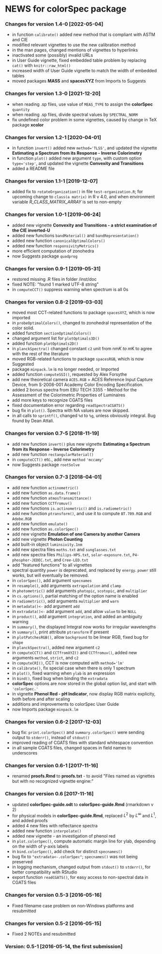 # NEWS for **colorSpec** package


### Changes for version 1.4-0  [2022-05-04]
* in function `calibrate()` added new method that is compliant with ASTM and CIE
* modified relevant vignettes to use the new calibration method
* in the man pages, changed mentions of vignettes to hyperlinks
* inactivated some (possibly) invalid URLs
* in User Guide vignette, fixed embedded table problem by replacing `cat()` with `knitr::raw_html()`
* increased width of User Guide vignette to match the width of embedded tables
* moved packages **MASS** and **spacesXYZ** from Imports to Suggests

### Changes for version 1.3-0  [2021-12-20]
* when reading .sp files, use value of `MEAS_TYPE` to assign the **colorSpec** `quantity`
* when reading .sp files, divide spectral values by `SPECTRAL_NORM`
* fix undefined color problem in some vignettes, caused by change in TeX package **xcolor**

### Changes for version 1.2-1  [2020-04-01]
* in function `invert()` added new `method='TLSS'`, and updated the vignette **Estimating a Spectrum from its Response - Inverse Colorimetry**
* in function `plot()` added new argument `type`, with custom option `type='step'`, and updated the vignette **Convexity and Transitions**
* added a README file

### Changes for version 1.1-1  [2019-12-07]
* added fix to `rotateOrganization()` in file `test-organization.R`; for upcoming change to `class(a matrix)` in R v 4.0, and when environment variable _R_CLASS_MATRIX_ARRAY_ is set to non-empty

### Changes for version 1.0-1  [2019-06-24]
* added new vignette **Convexity and Transitions - a strict examination of the CIE inverted-U**
* added new functions `bandMaterial()` and `bandRepresentation()`
* added new function `canonicalOptimalColors()`
* added new function `responsivityMetrics()`
* more efficient computation of zonohedra
* now Suggests package `quadprog`

### Changes for version 0.9-1  [2019-05-31]
* restored missing .R files in folder /inst/doc
* fixed NOTE:  "found 1 marked UTF-8 string"
* in `computeCCT()` suppress warning when spectrum is all 0s

### Changes for version 0.8-2  [2019-03-03]
* moved most CCT-related functions to package `spacesXYZ`, which is now imported
* in `probeOptimalColors()`, changed to zonohedral representation of the color solid.
* added function `sectionOptimalColors()`
* changed argument list for `plotOptimals3D()`
* added function `plotOptimals2D()`
* in `planckSpectra()` changed constant `c2` unit from nm*K to m*K to agree with the rest of the literature
* moved RGB-related functions to package `spacesRGB`, which is now Suggested
* package `minpack.lm` is no longer needed, or Imported
* added function `computeSSI()`, requested by Alex Forsythe
* add new theoretical camera `ACES.RGB` = ACES Reference Input Capture Device, from S-2008-001 Academy Color Encoding Specification.
* added 2 bonus spectra from EBU TECH 3355 - Method for the Assessment of the Colorimetric Properties of Luminaires
* add more keys to recognize CGATS files
* fixed documentation error regarding `readSpectraCGATS()`
* bug fix in `plot()`.  Spectra with NA values are now skipped.
* in all calls to `sprintf()`, changed `%d` to `%g`, unless obviously integral. Bug found by Dean Attali.

### Changes for version 0.7-5  [2018-11-19]
* add new function `invert()` plus new vignette **Estimating a Spectrum from its Response - Inverse Colorimetry**
* add new function `rectangularMaterial()`
* in `computeCCT()` etc., add new `method` `'mccamy'`
* now Suggests package `rootSolve`

### Changes for version 0.7-3  [2018-04-01]
* add new function `actinometric()`
* add new function `as.data.frame()`
* add new function `atmosTransmittance()`
* add new function `CCTfromuv()`
* add new functions `is.actinometric()` and `is.radiometric()`
* add new function `ptransform()`, and use it to compute `BT.709.RGB` and `Adobe.RGB`
* add new function `emulate()`
* add new function `as.colorSpec()`
* add new vignette **Emulation of one Camera by another Camera**
* add new vignette **Photon Counting**
* add built-in object `luminsivity.1nm`
* add new spectra files `moths.txt` and `sunglasses.txt`
* add new spectra files `Philips-HPS.txt`, `solar-exposure.txt`, `P4-phosphor-JEDEC.txt`, and `Cree-LED.txt`
* add "featured functions" to all vignettes
* spectral quantity `power` is deprecated, and replaced by `energy`.  `power` still works, but will eventually be removed.
* in `colorSpec()`, add argument `specnames`
* in `resample()`, add arguments `extrapolation` and `clamp`
* in `photometric()` add arguments `photopic`, `scotopic`, and `multiplier`
* in `cs.options()`, partial matching of the option name is enabled
* in `radiometric()`, add arguments `multiplier` and `warn`
* in `metadata()<-` add argument `add`
* in `extradata()<-` add argument `add`, and allow `value` to be `NULL`
* in `product()`, add argument `integration`, and added an ambiguity warning
* in `summary()`, the displayed Integral now works for irregular wavelengths
* in `summary()`, print attribute `ptransform` if present
* in `plotPatchesRGB()`, allow `background` to be linear RGB, fixed bug for `shape`
* in `planckSpectra()`, added new argument `c2`
* in `computeCCT()` and `CCTfromXYZ()` and `CCTfromuv()`, added new arguments `method`, `strict`, and `c2`
* in `computeCRI()`, CCT is now computed with `method='lm'`
* in `calibrate()`, fix special case when there is only 1 spectrum
* in `plot()`, fixed warning when `ylab` is an expression
* in `bind()`, fixed bug when binding the `extradata`
* **colorSpec** options are now stored in the global option list, and start with `'colorSpec.'`
* in vignette **Phenol Red - pH Indicator**, now display RGB matrix explicity, both before and after scaling
* additions and improvements to colorSpec User Guide
* now Imports package `minpack.lm`

### Changes for version 0.6-2  [2017-12-03]
* bug fix: `print.colorSpec()` and `summary.colorSpec()` were sending output to `stderr()`, instead of `stdout()`
* improved reading of CGATS files with standard whitespace convention
* in all sample CGATS files, changed spaces in field names to underscores

### Changes for version 0.6-1  [2017-11-16]
* renamed **proofs.Rmd** to **proofs.txt** - to avoid "Files named as vignettes but with no recognized vignette engine:"

### Changes for version 0.6  [2017-11-16]
* updated **colorSpec-guide.odt** to **colorSpec-guide.Rmd** (rmarkdown v 2)
* for physical models in **colorSpec-guide.Rmd**, replaced $L^2$ by $L^\infty$ and $L^1$, and added proofs
* added 4 new files with reflectance spectra
* added new function `interpolate()`
* added new vignette - an investigation of phenol red
* in `plot.colorSpec()`, compute automatic margin line for ylab, depending on the width of y-axis labels
* in `bind.colorSpec()`, add check for distinct `specnames()`
* bug fix to `"extradata<-.colorSpec"`; `specnames()` was not being preserved
* in logging mechanism, changed output from `stdout()` to `stderr()`, for better compatibility with RStudio
* export function `readCGATS()`, for easy access to non-spectral data in CGATS files

### Changes for version 0.5-3 [2016-05-16]
* Fixed filename case problem on non-Windows platforms and resubmitted

### Changes for version 0.5-2 [2016-05-15]
* Fixed 2 NOTEs and resubmitted

### Version: 0.5-1   [2016-05-14, the first submission]

